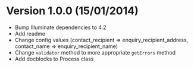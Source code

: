 # Version 1.0.0 (15/01/2014)

-	Bump Illuminate dependencies to 4.2
-	Add readme
-	Change config values (contact_recipient => enquiry_recipient_address, contact_name => enquiry_recipient_name)
-	Change `validator` method to more appropriate `getErrors` method
-	Add docblocks to Process class
